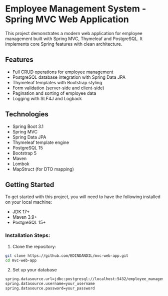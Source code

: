 # Employee Management System - Spring MVC Web Application

This project demonstrates a modern web application for employee management built with Spring MVC, Thymeleaf and PostgreSQL. It implements core Spring features with clean architecture.

## Features
* Full CRUD operations for employee management
* PostgreSQL database integration with Spring Data JPA
* Thymeleaf templates with Bootstrap styling
* Form validation (server-side and client-side)
* Pagination and sorting of employee data
* Logging with SLF4J and Logback

## Technologies
* Spring Boot 3.1
* Spring MVC
* Spring Data JPA
* Thymeleaf template engine
* PostgreSQL 15
* Bootstrap 5
* Maven
* Lombok
* MapStruct (for DTO mapping)

## Getting Started

To get started with this project, you will need to have the following installed on your local machine:

* JDK 17+
* Maven 3.9+
* PostgreSQL 15+

### Installation Steps:

1. Clone the repository:
```bash
git clone https://github.com/EDINDANDIL/mvc-web-app.git
cd mvc-web-app
```
2. Set up your database
```bash
spring.datasource.url=jdbc:postgresql://localhost:5432/employee_management
spring.datasource.username=your_username
spring.datasource.password=your_password
```

